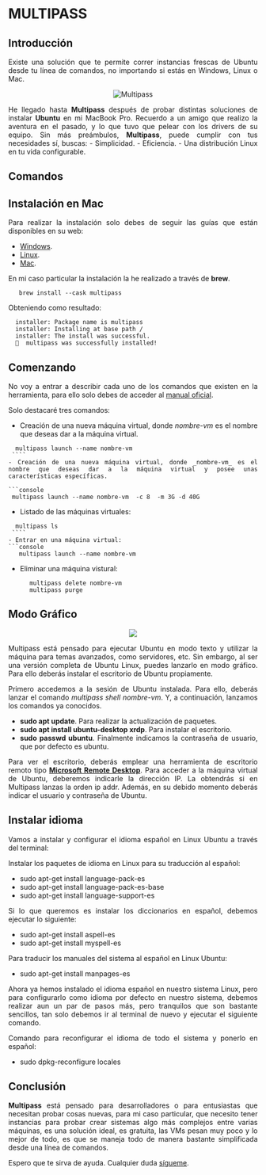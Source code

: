 <div align="justify">

# MULTIPASS

## Introducción

  Existe una solución que te permite correr instancias frescas de Ubuntu desde tu línea de comandos, no importando si estás en Windows, Linux o Mac.

  <div align="center">
    <img src="https://assets.ubuntu.com/v1/0698ab2d-muiltipass-promo-header.png" with="200px" alt="Multipass">
  </div>

  He llegado hasta __Multipass__ después de probar distintas soluciones de instalar __Ubuntu__ en mi MacBook Pro. Recuerdo a un amigo que realizo la aventura en el pasado, y lo que tuvo que pelear con los drivers de su equipo. Sin más preámbulos, __Multipass__, puede cumplir con tus necesidades sí, buscas:
    - Simplicidad.
    - Eficiencia.
    - Una distribución Linux en tu vida configurable.

## Comandos




## Instalación en Mac

  Para realizar la instalación solo debes de seguir las guías que están disponibles en su web:
  - [Windows](https://multipass.run/docs/installing-on-windows).
  - [Linux](https://multipass.run/docs/installing-on-linux).
  - [Mac](https://multipass.run/docs/installing-on-macos).

En mi caso particular la instalación la he realizado a través de __brew__.
```console
   brew install --cask multipass
```
  Obteniendo como resultado:
```console
  installer: Package name is multipass
  installer: Installing at base path /
  installer: The install was successful.
  🍺  multipass was successfully installed!                                                      
```

## Comenzando

  No voy a entrar a describir cada uno de los comandos que existen en la herramienta, para ello solo debes de acceder al [manual oficial](https://multipass.run/docs/alias-command).

  Solo destacaré tres comandos:
   - Creación de una nueva máquina virtual, donde _nombre-vm_ es el nombre que deseas dar a la máquina virtual.
   ```console
     multipass launch --name nombre-vm
    ````  
   - Creación de una nueva máquina virtual, donde _nombre-vm_ es el nombre que deseas dar a la máquina virtual y posee unas características específicas.

  ```console
    multipass launch --name nombre-vm  -c 8  -m 3G -d 40G
  ````  


   - Listado de las máquinas virtuales:
   ```console
     multipass ls  
    ````
  - Entrar en una máquina virtual:
  ```console
      multipass launch --name nombre-vm
   ````
  - Eliminar una máquina vistural:
  ```console
        multipass delete nombre-vm
        multipass purge
   ````

## Modo Gráfico

 <div align="center">
  <img src="https://upload.wikimedia.org/wikipedia/commons/thumb/6/69/Screenshot_Desktop_Ubuntu_20.04_Focal_Fossa_2160p.png/440px-Screenshot_Desktop_Ubuntu_20.04_Focal_Fossa_2160p.png" >
 </div>  

 Multipass está pensado para ejecutar Ubuntu en modo texto y utilizar la máquina para temas avanzados, como servidores, etc. Sin embargo, al ser una versión completa de Ubuntu Linux, puedes lanzarlo en modo gráfico. Para ello deberás instalar el escritorio de Ubuntu propiamente.

 Primero accedemos a la sesión de Ubuntu instalada. Para ello, deberás lanzar el comando _multipass shell nombre-vm_. Y, a continuación, lanzamos los comandos ya conocidos.
  - __sudo apt update__. Para realizar la actualización de paquetes.
  - __sudo apt install ubuntu-desktop xrdp__. Para instalar el escritorio.
  - __sudo passwd ubuntu__. Finalmente indicamos la contraseña de usuario, que por defecto es ubuntu.

Para ver el escritorio, deberás emplear una herramienta de escritorio remoto tipo [__Microsoft Remote Desktop__](https://www.microsoft.com/en-us/p/microsoft-remote-desktop/9wzdncrfj3ps?activetab=pivot:overviewtab). Para acceder a la máquina virtual de Ubuntu, deberemos indicarle la dirección IP. La obtendrás si en Multipass lanzas la orden ip addr. Además, en su debido momento deberás indicar el usuario y contraseña de Ubuntu.

## Instalar idioma

  Vamos a instalar y configurar el idioma español en Linux Ubuntu a través del terminal:

  Instalar los paquetes de idioma en Linux para su traducción al español:

  - sudo apt-get install language-pack-es
  - sudo apt-get install language-pack-es-base
  - sudo apt-get install language-support-es


  Si lo que queremos es instalar los diccionarios en español, debemos ejecutar lo siguiente:
  - sudo apt-get install aspell-es
  - sudo apt-get install myspell-es


  Para traducir los manuales del sistema al español en Linux Ubuntu:
  - sudo apt-get install manpages-es


  Ahora ya hemos instalado el idioma español en nuestro sistema Linux, pero para configurarlo como idioma por defecto en nuestro sistema, debemos realizar aun un par de pasos más, pero tranquilos que son bastante sencillos, tan solo debemos ir al terminal de nuevo y ejecutar el siguiente comando.

  Comando para reconfigurar el idioma de todo el sistema y ponerlo en español:
  - sudo dpkg-reconfigure locales

## Conclusión

  __Multipass__ está pensado para desarrolladores o para entusiastas que necesitan probar cosas nuevas, para mi caso particular, que necesito tener instancias para probar crear sistemas algo más complejos entre varias máquinas, es una solución ideal, es gratuita, las VMs pesan muy poco y lo mejor de todo, es que se maneja todo de manera bastante simplificada desde una línea de comandos.

  Espero que te sirva de ayuda. Cualquier duda [sígueme](https:www.jpexposito.com).


</div>
